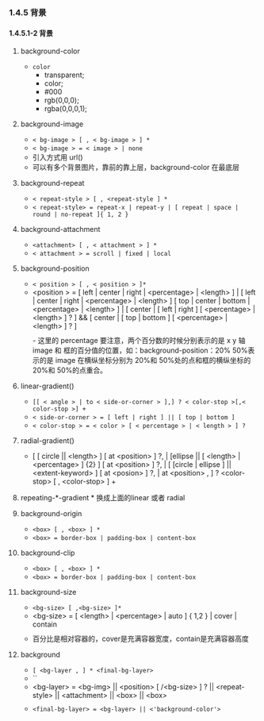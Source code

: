 ### 1.4.5 背景 ###
#### 1.4.5.1-2 背景 ####
1. background-color
	- `color` 
		- transparent;
		- color;
		- #000
		- rgb(0,0,0);
		- rgba(0,0,0,1);
2. background-image 
	- `< bg-image > [ , < bg-image > ] * `
	- `< bg-image > = < image > | none `
	- 引入方式用 url() 
	- 可以有多个背景图片，靠前的靠上层，background-color 在最底层 
3. background-repeat
	- `< repeat-style > [ , <repeat-style ] *`
	- `< repeat-style> = repeat-x | repeat-y | [ repeat | space | round | no-repeat ]{ 1, 2 } `
4. background-attachment
	- `<attachment> [ , < attachment > ] *`
	- `< attachment > = scroll | fixed | local`
5. background-position
	- `< position > [ , < position > ]*`
	- <div style="margin-bottom:10px;width :100%;">&lt;position > = [ left | center | right | &lt;percentage> | &lt;length> ] | [ left | center | right | &lt;percentage> | &lt;length> ] [ top | center | bottom | &lt;percentage> | &lt;length> ] | [ center | [ left | right ] [ &lt;percentage> | &lt;length> ] ? ] && [ center | [ top | bottom ] [ &lt;percentage> | &lt;length> ] ? ]</div>
		- 这里的 percentage 要注意，两个百分数的时候分别表示的是 x y 轴 image 和 框的百分值的位置，如：background-position：20% 50%表示的是 image 在横纵坐标分别为 20%和 50%处的点和框的横纵坐标的 20%和 50%的点重合。
6. linear-gradient()
	- `[[ < angle > | to < side-or-corner > ],] ? < color-stop >[,< color-stop >] +`
	- `< side-or-corner > = [ left | right ] || [ top | bottom ]`
	- `< color-stop > = < color > [ < percentage > | < length > ] ?`
7. radial-gradient()
	- <div style="margin-bottom:10px;width :100%;">[ [ circle || &lt;length> ] [ at &lt;position> ] ?, | [ellipse || [ &lt;length> | &lt;percentage> ] {2} ] [ at &lt;position> ] ?, | [ [circle | ellipse ] || &lt;extent-keyword> ] [ at &lt;posion> ] ?, | at &lt;position> , ] ? &lt;color-stop> [ , &lt;color-stop> ] +</div>

8. repeating-*-gradient  * 换成上面的linear 或者 radial
9. background-origin
	- `<box> [ , <box> ] *`
	- `<box> = border-box | padding-box | content-box`
10. background-clip
	- `<box> [ , <box> ] *`
	- `<box> = border-box | padding-box | content-box`
11. background-size
	- `<bg-size> [ ,<bg-size> ]*`
	- <div style="margin-bottom:10px;width :100%;">&lt;bg-size> = [ &lt;length> | &lt;percentage> | auto ] { 1,2 } | cover | contain</div>
	- 百分比是相对容器的，cover是充满容器宽度，contain是充满容器高度
12. background
	- `[ <bg-layer , ] * <final-bg-layer> `
	- ``
	- <div style="margin-bottom:10px;width :100%;">&lt;bg-layer> = &lt;bg-img> || &lt;position> [ /&lt;bg-size> ] ? || &lt;repeat-style> || &lt;attachment> || &lt;box> || &lt;box></div>
	- `<final-bg-layer> = <bg-layer> || <'background-color'>`

